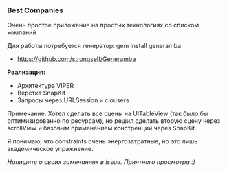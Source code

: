 ### Best Companies

Очень простое приложение на простых технологиях со списком компаний

Для работы потребуется генератор:
gem install generamba
- https://github.com/strongself/Generamba

**Реализация:**
- Архитектура VIPER
- Верстка SnapKit
- Запросы через URLSession и clousers

Примечание:
Хотел сделать все сцены на UITableView (так было бы оптимизированно по ресурсам), но решил сделать вторую сцену через scrollView и базовым применением констренций через SnapKit.

Я понимаю, что constraints очень энергозатратные, но это лишь академическое упражнение.

*Напишите о своих замечаниях в issue.
Приятного просмотра :)*
